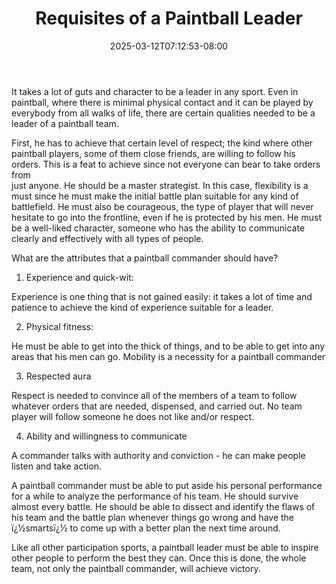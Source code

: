 ﻿---
title: Requisites of a Paintball Leader
date: 2025-03-12T07:12:53-08:00
description: "Paint Ball Tips for Web Success"
featured_image: "/images/Paint Ball.jpg"
tags: ["Paint Ball"]
---

It takes a lot of guts and character to be a leader in any sport. Even in paintball, where there is minimal physical contact and it can be played by everybody from all walks of life, there are certain qualities needed to be a leader of a paintball team. 

First, he has to achieve that certain level of respect; the kind where other paintball players, some of them close friends, are willing to follow his orders. This is a feat to achieve since not everyone can bear to take orders from  
just anyone. He should be a master strategist. In this case, flexibility is a must since he must make the initial battle plan suitable for any kind of battlefield. He must also be courageous, the type of player that will never hesitate to go into the frontline, even if he is protected by his men. He must be a well-liked character, someone who has the ability to communicate clearly and effectively with all types of people.

What are the attributes that a paintball commander should have?

1. Experience and quick-wit:

Experience is one thing that is not gained easily: it takes a lot of time and patience to achieve the kind of experience suitable for a leader. 

2. Physical fitness:

He must be able to get into the thick of things, and to be able to get into any areas that his men can go. Mobility is a necessity for a paintball commander

3. Respected aura

Respect is needed to convince all of the members of a team to follow whatever orders that are needed, dispensed, and carried out. No team player will follow someone he does not like and/or respect.

4. Ability and willingness to communicate

A commander talks with authority and conviction - he can make people listen and take action. 

A paintball commander must be able to put aside his personal performance for a while to analyze the performance of his team. He should survive almost every battle. He should be able to dissect and identify the flaws of his team and the battle plan whenever things go wrong and have the ï¿½smartsï¿½ to come up with a better plan the next time around.  


Like all other participation sports, a paintball leader must be able to inspire other people to perform the best they can.  Once this is done, the whole team, not only the paintball commander, will achieve victory.





